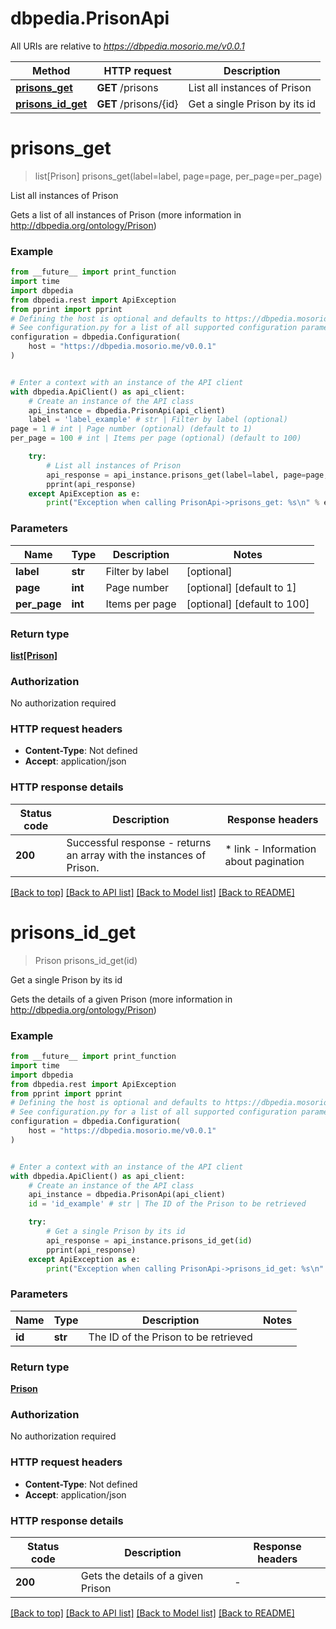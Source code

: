 # dbpedia.PrisonApi

All URIs are relative to *https://dbpedia.mosorio.me/v0.0.1*

Method | HTTP request | Description
------------- | ------------- | -------------
[**prisons_get**](PrisonApi.md#prisons_get) | **GET** /prisons | List all instances of Prison
[**prisons_id_get**](PrisonApi.md#prisons_id_get) | **GET** /prisons/{id} | Get a single Prison by its id


# **prisons_get**
> list[Prison] prisons_get(label=label, page=page, per_page=per_page)

List all instances of Prison

Gets a list of all instances of Prison (more information in http://dbpedia.org/ontology/Prison)

### Example

```python
from __future__ import print_function
import time
import dbpedia
from dbpedia.rest import ApiException
from pprint import pprint
# Defining the host is optional and defaults to https://dbpedia.mosorio.me/v0.0.1
# See configuration.py for a list of all supported configuration parameters.
configuration = dbpedia.Configuration(
    host = "https://dbpedia.mosorio.me/v0.0.1"
)


# Enter a context with an instance of the API client
with dbpedia.ApiClient() as api_client:
    # Create an instance of the API class
    api_instance = dbpedia.PrisonApi(api_client)
    label = 'label_example' # str | Filter by label (optional)
page = 1 # int | Page number (optional) (default to 1)
per_page = 100 # int | Items per page (optional) (default to 100)

    try:
        # List all instances of Prison
        api_response = api_instance.prisons_get(label=label, page=page, per_page=per_page)
        pprint(api_response)
    except ApiException as e:
        print("Exception when calling PrisonApi->prisons_get: %s\n" % e)
```

### Parameters

Name | Type | Description  | Notes
------------- | ------------- | ------------- | -------------
 **label** | **str**| Filter by label | [optional] 
 **page** | **int**| Page number | [optional] [default to 1]
 **per_page** | **int**| Items per page | [optional] [default to 100]

### Return type

[**list[Prison]**](Prison.md)

### Authorization

No authorization required

### HTTP request headers

 - **Content-Type**: Not defined
 - **Accept**: application/json

### HTTP response details
| Status code | Description | Response headers |
|-------------|-------------|------------------|
**200** | Successful response - returns an array with the instances of Prison. |  * link - Information about pagination <br>  |

[[Back to top]](#) [[Back to API list]](../README.md#documentation-for-api-endpoints) [[Back to Model list]](../README.md#documentation-for-models) [[Back to README]](../README.md)

# **prisons_id_get**
> Prison prisons_id_get(id)

Get a single Prison by its id

Gets the details of a given Prison (more information in http://dbpedia.org/ontology/Prison)

### Example

```python
from __future__ import print_function
import time
import dbpedia
from dbpedia.rest import ApiException
from pprint import pprint
# Defining the host is optional and defaults to https://dbpedia.mosorio.me/v0.0.1
# See configuration.py for a list of all supported configuration parameters.
configuration = dbpedia.Configuration(
    host = "https://dbpedia.mosorio.me/v0.0.1"
)


# Enter a context with an instance of the API client
with dbpedia.ApiClient() as api_client:
    # Create an instance of the API class
    api_instance = dbpedia.PrisonApi(api_client)
    id = 'id_example' # str | The ID of the Prison to be retrieved

    try:
        # Get a single Prison by its id
        api_response = api_instance.prisons_id_get(id)
        pprint(api_response)
    except ApiException as e:
        print("Exception when calling PrisonApi->prisons_id_get: %s\n" % e)
```

### Parameters

Name | Type | Description  | Notes
------------- | ------------- | ------------- | -------------
 **id** | **str**| The ID of the Prison to be retrieved | 

### Return type

[**Prison**](Prison.md)

### Authorization

No authorization required

### HTTP request headers

 - **Content-Type**: Not defined
 - **Accept**: application/json

### HTTP response details
| Status code | Description | Response headers |
|-------------|-------------|------------------|
**200** | Gets the details of a given Prison |  -  |

[[Back to top]](#) [[Back to API list]](../README.md#documentation-for-api-endpoints) [[Back to Model list]](../README.md#documentation-for-models) [[Back to README]](../README.md)

